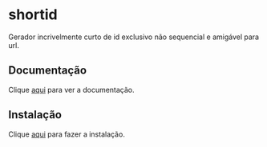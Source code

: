 # shortid

Gerador incrivelmente curto de id exclusivo não sequencial e amigável para url.

## Documentação

Clique [aqui](https://github.com/dylang/shortid) para ver a documentação.

## Instalação

Clique [aqui](https://www.npmjs.com/package/shortid) para fazer a instalação.